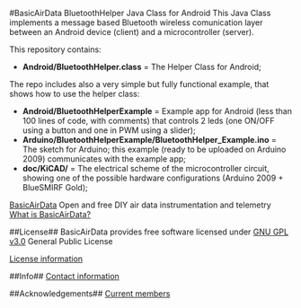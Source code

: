 #BasicAirData BluetoothHelper Java Class for Android
This Java Class implements a message based Bluetooth wireless comunication layer between an Android device (client) and a microcontroller (server).

This repository contains:
- <b>Android/BluetoothHelper.class</b> = The Helper Class for Android;

The repo includes also a very simple but fully functional example, that shows how to use the helper class:
- <b>Android/BluetoothHelperExample</b> = Example app for Android (less than 100 lines of code, with comments) that controls 2 leds (one ON/OFF using a button and one in PWM using a slider);
- <b>Arduino/BluetoothHelperExample/BluetoothHelper_Example.ino</b> = The sketch for Arduino; this example (ready to be uploaded on Arduino 2009) communicates with the example app;
- <b>doc/KiCAD/</b> = The electrical scheme of the microcontroller circuit, showing one of the possible hardware configurations (Arduino 2009 + BlueSMIRF Gold);

[BasicAirData](http://www.basicairdata.eu) Open and free DIY air data instrumentation and telemetry
[What is BasicAirData?](http://www.basicairdata.eu/attachments/others/BAD%20Brochure.pdf)

##License##
BasicAirData provides free software licensed under [GNU GPL v3.0](http://www.gnu.org/licenses/gpl-3.0.txt) General Public License

[License information](http://www.basicairdata.eu/copyright.html)

##Info##
[Contact information](http://www.basicairdata.eu/social.html)

##Acknowledgements##
[Current members](http://www.basicairdata.eu/about.html)


